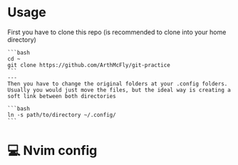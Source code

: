 # Usage
First you have to clone this repo (is recommended to clone into your home directory)

	```bash
	cd ~
	git clone https://github.com/ArthMcFly/git-practice
	```
	---
	Then you have to change the original folders at your .config folders.
	Usually you would just move the files, but the ideal way is creating a soft link between both directories

	```bash
	ln -s path/to/directory ~/.config/ 
	```


# :computer: Nvim config
